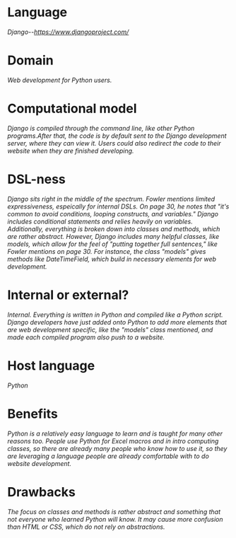 # Language
_Django--https://www.djangoproject.com/_


# Domain
_Web development for Python users._


# Computational model
_Django is compiled through the command line, like other Python programs.After 
that, the code is by default sent to the Django development server, where they 
can view it. Users could also redirect the code to their website when they are 
finished developing._


# DSL-ness
_Django sits right in the middle of the spectrum. Fowler mentions limited
expressiveness, espeically for internal DSLs. On page 30, he notes that "it's
common to avoid conditions, looping constructs, and variables." Django includes 
conditional statements and relies heavily on variables. Additionally,
everything is broken down into classes and methods, which are rather abstract.
However, Django includes many helpful classes, like models, which allow for the
feel of "putting together full sentences," like Fowler mentions on page 30. For
instance, the class "models" gives methods like DateTimeField, which build in
necessary elements for web development._ 


# Internal or external?
_Internal. Everything is written in Python and compiled like a Python script.
Django developers have just added onto Python to add more elements that are web
development specific, like the "models" class mentioned, and made each compiled
program also push to a website._


# Host language
_Python_


# Benefits
_Python is a relatively easy language to learn and is taught for many other
reasons too. People use Python for Excel macros and in intro computing classes, 
so there are already many people who know how to use it, so they are leveraging
a language people are already comfortable with to do website development._


# Drawbacks
_The focus on classes and methods is rather abstract and something that not
everyone who learned Python will know. It may cause more confusion than HTML or
CSS, which do not rely on abstractions._
